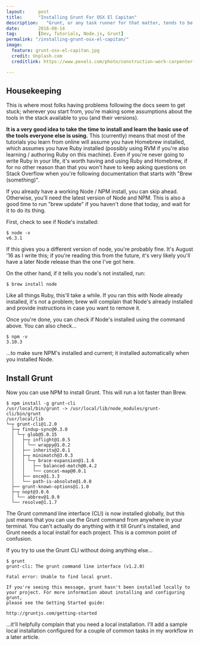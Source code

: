 ```yaml
---
layout:     post
title:      "Installing Grunt For OSX El Capitan"
description:   "Grunt, or any task runner for that matter, tends to be something we install once and forget about. Till an OSX upgrade breaks stuff, of course, and then we frantically look through our installation notes and wade through dependency / permission hell trying to figure out what went wrong. After discovering that my Homebrew installation was borked and reinstalling it from scratch, I figured a clean reinstall of Grunt was the way to go."
date:       2016-08-14
tag: 		[Dev, Tutorials, Node.js, Grunt]
permalink: "/installing-grunt-osx-el-capitan/"
image:
  feature: grunt-osx-el-capitan.jpg
  credit: Unplash.com
  creditlink: https://www.pexels.com/photo/construction-work-carpenter-tools-3327/

---
```


## Housekeeping

This is where most folks having problems following the docs seem to get stuck; wherever you start from, you're making some assumptions about the tools in the stack available to you (and their versions). 

<strong>It is a very good idea to take the time to install and learn the basic use of the tools everyone else is using.</strong> This (currently) means that most of the tutorials you learn from online will assume you have Homebrew installed, which assumes you have Ruby installed (possibly using RVM if you're also learning / authoring Ruby on this machine). Even if you're never going to write Ruby in your life, it's worth having and using Ruby and Homebrew, if for no other reason than that you won't have to keep asking questions on Stack Overflow when you're following documentation that starts with "Brew (something)". 

If you already have a working Node / NPM install, you can skip ahead. Otherwise, you'll need the latest version of Node and NPM. This is also a good time to run "brew update" if you haven't done that today, and wait for it to do its thing. 

First, check to see if Node's installed:

~~~ shell
$ node -v
v6.3.1
~~~

If this gives you a different version of node, you're probably fine. It's August '16 as I write this; if you're reading this from the future, it's very likely you'll have a later Node release than the one I've got here. 

On the other hand, if it tells you node's not installed, run:

~~~ shell
$ brew install node
~~~

Like all things Ruby, this'll take a while. If you ran this with Node already installed, it's not a problem; brew will complain that Node's already installed and provide instructions in case you want to remove it. 

Once you're done, you can check if Node's installed using the command above. You can also check...

~~~ shell
$ npm -v
3.10.3 
~~~

...to make sure NPM's installed and current; it installed automatically when you installed Node. 

## Install Grunt

Now you can use NPM to install Grunt. This will run a lot faster than Brew. 

~~~ shell
$ npm install -g grunt-cli
/usr/local/bin/grunt -> /usr/local/lib/node_modules/grunt-cli/bin/grunt
/usr/local/lib
└─┬ grunt-cli@1.2.0
  ├─┬ findup-sync@0.3.0
  │ └─┬ glob@5.0.15
  │   ├─┬ inflight@1.0.5
  │   │ └── wrappy@1.0.2
  │   ├── inherits@2.0.1
  │   ├─┬ minimatch@3.0.3
  │   │ └─┬ brace-expansion@1.1.6
  │   │   ├── balanced-match@0.4.2
  │   │   └── concat-map@0.0.1
  │   ├── once@1.3.3
  │   └── path-is-absolute@1.0.0
  ├── grunt-known-options@1.1.0
  ├─┬ nopt@3.0.6
  │ └── abbrev@1.0.9
  └── resolve@1.1.7
~~~

The Grunt command line interface (CLI) is now installed globally, but this just means that you can use the Grunt command from anywhere in your terminal. You can't actually do anything with it till Grunt's installed, and Grunt needs a local install for each project. This is a common point of confusion. 

If you try to use the Grunt CLI without doing anything else...

~~~ shell
$ grunt
grunt-cli: The grunt command line interface (v1.2.0)

Fatal error: Unable to find local grunt.

If you're seeing this message, grunt hasn't been installed locally to
your project. For more information about installing and configuring grunt,
please see the Getting Started guide:

http://gruntjs.com/getting-started
~~~

...it'll helpfully complain that you need a local installation. I'll add a sample local installation configured for a couple of common tasks in my workflow in a later article. 



